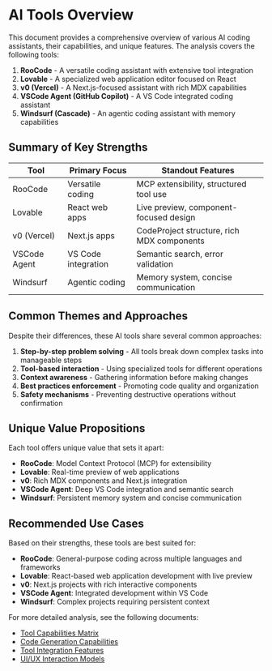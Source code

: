 # AI Tools Overview

This document provides a comprehensive overview of various AI coding assistants, their capabilities, and unique features. The analysis covers the following tools:

1. **RooCode** - A versatile coding assistant with extensive tool integration
2. **Lovable** - A specialized web application editor focused on React
3. **v0 (Vercel)** - A Next.js-focused assistant with rich MDX capabilities
4. **VSCode Agent (GitHub Copilot)** - A VS Code integrated coding assistant
5. **Windsurf (Cascade)** - An agentic coding assistant with memory capabilities

## Summary of Key Strengths

| Tool | Primary Focus | Standout Features |
|------|--------------|-------------------|
| RooCode | Versatile coding | MCP extensibility, structured tool use |
| Lovable | React web apps | Live preview, component-focused design |
| v0 (Vercel) | Next.js apps | CodeProject structure, rich MDX components |
| VSCode Agent | VS Code integration | Semantic search, error validation |
| Windsurf | Agentic coding | Memory system, concise communication |

## Common Themes and Approaches

Despite their differences, these AI tools share several common approaches:

1. **Step-by-step problem solving** - All tools break down complex tasks into manageable steps
2. **Tool-based interaction** - Using specialized tools for different operations
3. **Context awareness** - Gathering information before making changes
4. **Best practices enforcement** - Promoting code quality and organization
5. **Safety mechanisms** - Preventing destructive operations without confirmation

## Unique Value Propositions

Each tool offers unique value that sets it apart:

- **RooCode**: Model Context Protocol (MCP) for extensibility
- **Lovable**: Real-time preview of web applications
- **v0**: Rich MDX components and Next.js integration
- **VSCode Agent**: Deep VS Code integration and semantic search
- **Windsurf**: Persistent memory system and concise communication

## Recommended Use Cases

Based on their strengths, these tools are best suited for:

- **RooCode**: General-purpose coding across multiple languages and frameworks
- **Lovable**: React-based web application development with live preview
- **v0**: Next.js projects with rich interactive components
- **VSCode Agent**: Integrated development within VS Code
- **Windsurf**: Complex projects requiring persistent context

For more detailed analysis, see the following documents:
- [Tool Capabilities Matrix](./tool-capabilities-matrix.md)
- [Code Generation Capabilities](./code-generation-capabilities.md)
- [Tool Integration Features](./tool-integration-features.md)
- [UI/UX Interaction Models](./ui-ux-interaction-models.md)